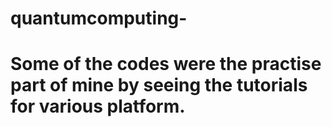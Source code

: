 # quantumcomputing-
# Some of the codes were the practise part of mine by seeing the tutorials for various platform. 

